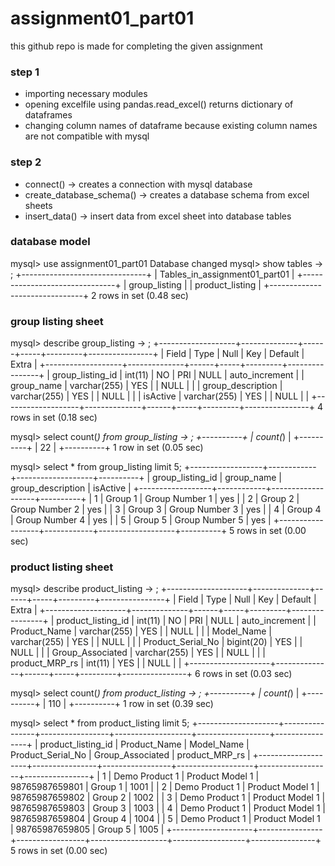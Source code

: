 # assignment01_part01
this github repo is made for completing the given assignment

### step 1
* importing necessary modules
* opening excelfile using pandas.read_excel() returns dictionary of dataframes
* changing column names of dataframe because existing column names are not compatible with mysql

### step 2
* connect() -> creates a connection with mysql database
* create_database_schema() -> creates a database schema from excel sheets
* insert_data() -> insert data from excel sheet into database tables

### database model
mysql> use assignment01_part01
Database changed
mysql> show tables
    -> ;
+-------------------------------+
| Tables_in_assignment01_part01 |
+-------------------------------+
| group_listing                 |
| product_listing               |
+-------------------------------+
2 rows in set (0.48 sec)

### group listing sheet

mysql> describe group_listing
    -> ;
+-------------------+--------------+------+-----+---------+----------------+
| Field             | Type         | Null | Key | Default | Extra          |
+-------------------+--------------+------+-----+---------+----------------+
| group_listing_id  | int(11)      | NO   | PRI | NULL    | auto_increment |
| group_name        | varchar(255) | YES  |     | NULL    |                |
| group_description | varchar(255) | YES  |     | NULL    |                |
| isActive          | varchar(255) | YES  |     | NULL    |                |
+-------------------+--------------+------+-----+---------+----------------+
4 rows in set (0.18 sec)

mysql> select count(*) from group_listing
    -> ;
+----------+
| count(*) |
+----------+
|       22 |
+----------+
1 row in set (0.05 sec)

mysql> select * from group_listing limit 5;
+------------------+------------+-------------------+----------+
| group_listing_id | group_name | group_description | isActive |
+------------------+------------+-------------------+----------+
|                1 | Group 1    | Group Number 1    | yes      |
|                2 | Group 2    | Group Number 2    | yes      |
|                3 | Group 3    | Group Number 3    | yes      |
|                4 | Group 4    | Group Number 4    | yes      |
|                5 | Group 5    | Group Number 5    | yes      |
+------------------+------------+-------------------+----------+
5 rows in set (0.00 sec)

### product listing sheet

mysql> describe product_listing
    -> ;
+--------------------+--------------+------+-----+---------+----------------+
| Field              | Type         | Null | Key | Default | Extra          |
+--------------------+--------------+------+-----+---------+----------------+
| product_listing_id | int(11)      | NO   | PRI | NULL    | auto_increment |
| Product_Name       | varchar(255) | YES  |     | NULL    |                |
| Model_Name         | varchar(255) | YES  |     | NULL    |                |
| Product_Serial_No  | bigint(20)   | YES  |     | NULL    |                |
| Group_Associated   | varchar(255) | YES  |     | NULL    |                |
| product_MRP_rs     | int(11)      | YES  |     | NULL    |                |
+--------------------+--------------+------+-----+---------+----------------+
6 rows in set (0.03 sec)

mysql> select count(*) from product_listing
    -> ;
+----------+
| count(*) |
+----------+
|      110 |
+----------+
1 row in set (0.39 sec)

mysql> select * from product_listing limit 5;
+--------------------+----------------+-----------------+-------------------+------------------+----------------+
| product_listing_id | Product_Name   | Model_Name      | Product_Serial_No | Group_Associated | product_MRP_rs |
+--------------------+----------------+-----------------+-------------------+------------------+----------------+
|                  1 | Demo Product 1 | Product Model 1 |    98765987659801 | Group 1          |           1001 |
|                  2 | Demo Product 1 | Product Model 1 |    98765987659802 | Group 2          |           1002 |
|                  3 | Demo Product 1 | Product Model 1 |    98765987659803 | Group 3          |           1003 |
|                  4 | Demo Product 1 | Product Model 1 |    98765987659804 | Group 4          |           1004 |
|                  5 | Demo Product 1 | Product Model 1 |    98765987659805 | Group 5          |           1005 |
+--------------------+----------------+-----------------+-------------------+------------------+----------------+
5 rows in set (0.00 sec)

